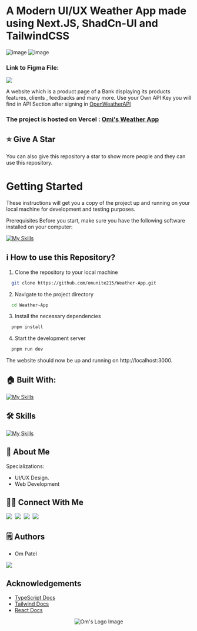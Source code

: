 # A Modern UI/UX Weather App made using Next.JS, ShadCn-UI and TailwindCSS

![image](https://github.com/omunite215/Weather-App/assets/78680563/c451091b-dc6f-4251-85ea-757c431c1fe1)
![image](https://github.com/omunite215/Weather-App/assets/78680563/62a0c521-7af3-4cca-b7c1-4c36766176bf)

### Link to Figma File:

<p align="left">
  <a href="https://skillicons.dev">
    <a href="https://www.figma.com/file/lw5lDhKyi3A65KpYKVLB3N/Weather-App?type=design&node-id=0%3A1&mode=design&t=zoQyjnQeQxVuV000-1">
      <img src="https://skillicons.dev/icons?i=figma" />
    </a>
  </a>
</p>

A website which is a product page of a Bank displaying its products features, clients , feedbacks and many more.
Use your Own API Key you will find in API Section after signing in [OpenWeatherAPI](https://openweathermap.org/)

### The project is hosted on Vercel : [Omi's Weather App](https://weather-app-one-khaki.vercel.app/)

## :star: Give A Star

You can also give this repository a star to show more people and they can use this repository.

# Getting Started

These instructions will get you a copy of the project up and running on your local machine for development and testing purposes.

Prerequisites
Before you start, make sure you have the following software installed on your computer:

[![My Skills](https://skillicons.dev/icons?i=nodejs)](https://skillicons.dev)

## ℹ️ How to use this Repository?

1. Clone the repository to your local machine

```bash
  git clone https://github.com/omunite215/Weather-App.git

```

2. Navigate to the project directory

```bash
  cd Weather-App
```

3. Install the necessary dependencies

```bash
  pnpm install
```

4. Start the development server

```bash
  pnpm run dev
```

The website should now be up and running on http://localhost:3000.

## 🏠 Built With:

[![My Skills](https://skillicons.dev/icons?i=nextjs,tailwind,vercel)](https://skillicons.dev)

## 🛠 Skills

[![My Skills](https://skillicons.dev/icons?i=html,css,js,ts,react,nextjs)](https://skillicons.dev)

## 🚀 About Me

Specializations:

- UI/UX Design.
- Web Development

## 🙋‍♂️ Connect With Me

[<img src="https://skillicons.dev/icons?i=github" />](https://github.com/omunite215)&nbsp;
[<img src="https://skillicons.dev/icons?i=linkedin" />](https://www.linkedin.com/in/om-patel-401068143/)&nbsp;
[<img src="https://skillicons.dev/icons?i=instagram" />](https://www.instagram.com/_21omp/)&nbsp;
[<img src="https://skillicons.dev/icons?i=devto" />](https://portfolio-jade-gamma-13.vercel.app/)

## 🗒️ Authors

- Om Patel

<p align="left">
  <a href="https://skillicons.dev">
    <a href="https://github.com/omunite215">
      <img src="https://skillicons.dev/icons?i=github" />
    </a>
  </a>
</p>

## Acknowledgements

- [TypeScript Docs](https://www.typescriptlang.org/)
- [Tailwind Docs](https://tailwindcss.com/docs/installation)
- [React Docs](https://react.dev/)

<p align="center">
  <img src="https://github.com/omunite215/Weather-App/assets/78680563/5b77b1c8-a79f-47ef-a421-4cecb51153a8" alt="Om's Logo Image"/>
</p>
